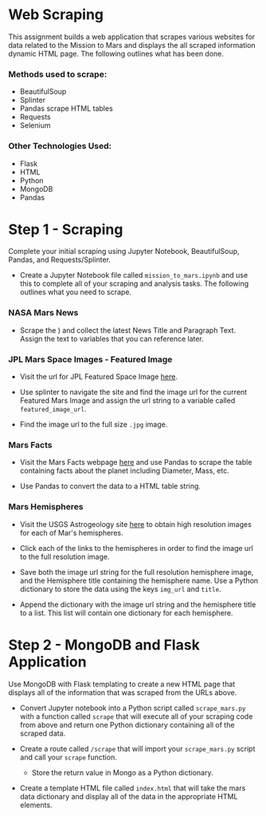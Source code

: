 # Web Scraping 

This assignment builds a web application that scrapes various websites for data related to the Mission to Mars and displays the all scraped information dynamic HTML page. The following outlines what has been done.

### Methods used to scrape:
* BeautifulSoup
* Splinter
* Pandas scrape HTML tables
* Requests
* Selenium

### Other Technologies Used:
* Flask
* HTML
* Python
* MongoDB
* Pandas

# Step 1 - Scraping

Complete your initial scraping using Jupyter Notebook, BeautifulSoup, Pandas, and Requests/Splinter.

* Create a Jupyter Notebook file called `mission_to_mars.ipynb` and use this to complete all of your scraping and analysis tasks. The following outlines what you need to scrape.

### NASA Mars News

* Scrape the ) and collect the latest News Title and Paragraph Text. Assign the text to variables that you can reference later.

### JPL Mars Space Images - Featured Image

* Visit the url for JPL Featured Space Image [here](https://data-class-jpl-space.s3.amazonaws.com/JPL_Space/index.html).

* Use splinter to navigate the site and find the image url for the current Featured Mars Image and assign the url string to a variable called `featured_image_url`.

* Find the image url to the full size `.jpg` image.

### Mars Facts

* Visit the Mars Facts webpage [here](https://space-facts.com/mars/) and use Pandas to scrape the table containing facts about the planet including Diameter, Mass, etc.

* Use Pandas to convert the data to a HTML table string.

### Mars Hemispheres

* Visit the USGS Astrogeology site [here](https://astrogeology.usgs.gov/search/results?q=hemisphere+enhanced&k1=target&v1=Mars) to obtain high resolution images for each of Mar's hemispheres.

* Click each of the links to the hemispheres in order to find the image url to the full resolution image.

* Save both the image url string for the full resolution hemisphere image, and the Hemisphere title containing the hemisphere name. Use a Python dictionary to store the data using the keys `img_url` and `title`.

* Append the dictionary with the image url string and the hemisphere title to a list. This list will contain one dictionary for each hemisphere.

# Step 2 - MongoDB and Flask Application

Use MongoDB with Flask templating to create a new HTML page that displays all of the information that was scraped from the URLs above.

* Convert Jupyter notebook into a Python script called `scrape_mars.py` with a function called `scrape` that will execute all of your scraping code from above and return one Python dictionary containing all of the scraped data.

* Create a route called `/scrape` that will import your `scrape_mars.py` script and call your `scrape` function.

  * Store the return value in Mongo as a Python dictionary.

* Create a template HTML file called `index.html` that will take the mars data dictionary and display all of the data in the appropriate HTML elements. 

